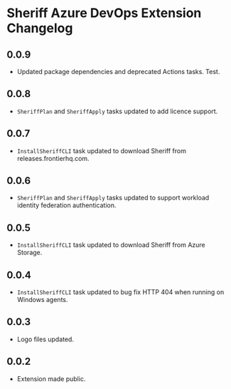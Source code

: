 # Sheriff Azure DevOps Extension Changelog

## 0.0.9

* Updated package dependencies and deprecated Actions tasks.  Test.

## 0.0.8

* `SheriffPlan` and `SheriffApply` tasks updated to add licence support.

## 0.0.7

* `InstallSheriffCLI` task updated to download Sheriff from releases.frontierhq.com.

## 0.0.6

* `SheriffPlan` and `SheriffApply` tasks updated to support workload identity federation authentication.

## 0.0.5

* `InstallSheriffCLI` task updated to download Sheriff from Azure Storage.

## 0.0.4

* `InstallSheriffCLI` task updated to bug fix HTTP 404 when running on Windows agents.

## 0.0.3

* Logo files updated.

## 0.0.2

* Extension made public.
